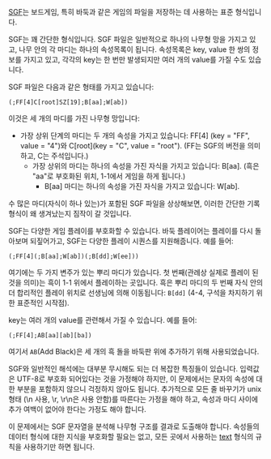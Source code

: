 [SGF](https://en.wikipedia.org/wiki/Smart_Game_Format)는 보드게임, 특히 바둑과 같은 게임의 파일을 저장하는 데 사용하는 표준 형식입니다.

SGF는 꽤 간단한 형식입니다. SGF 파일은 일반적으로 하나의 나무형 망을 가지고 있고, 나무 안의 각 마디는 하나의 속성목록이 됩니다. 속성목록은 key, value 한 쌍의 정보를 가지고 있고, 각각의 key는 한 번만 발생되지만 여러 개의 value를 가질 수도 있습니다. 

SGF 파일은 다음과 같은 형태를 가지고 있습니다:

```
(;FF[4]C[root]SZ[19];B[aa];W[ab])
```

이것은 세 개의 마디를 가진 나무형 망입니다:

- 가장 상위 단계의 마디는 두 개의 속성을 가지고 있습니다: FF\[4\] (key = "FF", value =
  "4")와 C\[root\](key = "C", value = "root"). (FF는 SGF의 버전을 의미하고, C는 주석입니다.)
  - 가장 상위의 마디는 하나의 속성을 가진 자식을 가지고 있습니다:
    B\[aa\].  (흑은 "aa"로 부호화된 위치, 1-1에서 게임을 하게 됩니다.)
    - B\[aa\] 마디는 하나의 속성을 가진 자식을 가지고 있습니다:
      W\[ab\].

수 많은 마디(자식이 하나 있는)가 포함된 SGF 파일을 상상해보면, 이러한 간단한 기록 형식이 왜 생겨났는지 짐작이 갈 것입니다.

SGF는 다양한 게임 플레이를 부호화할 수 있습니다. 바둑 플레이어는 플레이를 다시 돌아보며 되짚어가고, SGF는 다양한 플레이 시퀀스를 지원해줍니다. 예를 들어:

```
(;FF[4](;B[aa];W[ab])(;B[dd];W[ee]))
```

여기에는 두 가지 변주가 있는 뿌리 마디가 있습니다. 첫 번째(관례상 실제로 플레이 된 것을 의미)는 흑이 1-1 위에서 플레이하는 곳입니다. 흑은 뿌리 마디의 두 번째 자식 안의 더 합리적인 플레이 위치로 선생님에 의해 이동됩니다: `B[dd]` (4-4, 구석을 차지하기 위한 표준적인 시작점).

key는 여러 개의 value를 관련해서 가질 수 있습니다. 예를 들어:

```
(;FF[4];AB[aa][ab][ba])
```

여기서 `AB`(Add Black)은 세 개의 흑 돌을 바둑판 위에 추가하기 위해 사용되었습니다.

SGF와 일반적인 해석에는 대부분 무시해도 되는 더 복잡한 특징들이 있습니다. 입력값은 UTF-8로 부호화 되어있다는 것을 가정해야 하지만, 이 문제에서는 문자의 속성에 대한 부분을 포함하지 않으니 걱정하지 않아도 됩니다. 추가적으로 모든 줄 바꾸기가 unix 형태 (\n 사용, \r, \r\n은 사용 안함)를 따른다는 가정을 해야 하고, 속성과 마디 사이에 추가 여백이 없어야 한다는 가정도 해야 합니다.

이 문제에서는 SGF 문자열을 분석해 나무형 구조를 결과로 도출해야 합니다. 속성들의 데이터 형식에 대한 지식을 부호화할 필요는 없고, 모든 곳에서 사용하는
[text](http://www.red-bean.com/sgf/sgf4.html#text) 형식의 규칙을 사용하기만 하면 됩니다.

